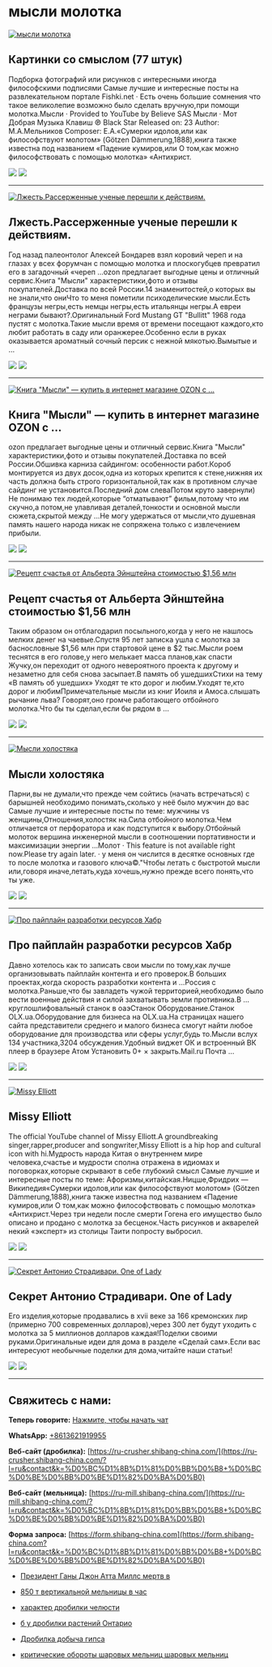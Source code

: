 # мысли молотка

<a href="https://swt.shibang-china.com/?l=ru&img&k=%D0%BC%D1%8B%D1%81%D0%BB%D0%B8+%D0%BC%D0%BE%D0%BB%D0%BE%D1%82%D0%BA%D0%B0" target="_blank">![мысли молотка](http://static.shibang-china.com/all-800x300/885.jpg)</a>

## Картинки со смыслом (77 штук)
Подборка фотографий или рисунков с интересными иногда философскими подписями Самые лучшие и интересные посты на развлекательном портале Fishki.net&nbsp;&#0183;&#32;Есть очень большие сомнения что такое великолепие возможно было сделать вручную,при помощи молотка.Мысли&nbsp;&#0183;&#32;Provided to YouTube by Believe SAS Мысли &#183; Мот Добрая Музыка Клавиш ℗ Black Star Released on: 23 Author: М.А.Мельников Composer: Е.А.&#171;Сумерки идолов,или как философствуют молотом&#187; (G&#246;tzen D&#228;mmerung,1888),книга также известна под названием &#171;Падение кумиров,или О том,как можно философствовать с помощью молотка&#187; &#171;Антихрист.


<a href="https://whatsapp.shibangsoft.com/WhatsApp.php" target="_blank" title="WhatsApp">![](http://static.shibang-china.com/icon/whatsapp.png)</a> <a href="https://swt.shibang-china.com/?l=ru&icon&k=%D0%BC%D1%8B%D1%81%D0%BB%D0%B8+%D0%BC%D0%BE%D0%BB%D0%BE%D1%82%D0%BA%D0%B0" target="_blank">![](http://static.shibang-china.com/icon/chat-ru.png)</a>

---

<a href="https://swt.shibang-china.com/?l=ru&img&k=%D0%BC%D1%8B%D1%81%D0%BB%D0%B8+%D0%BC%D0%BE%D0%BB%D0%BE%D1%82%D0%BA%D0%B0" target="_blank">![Лжесть.Рассерженные ученые перешли к действиям.](http://static.shibang-china.com/all-800x300/555.jpg)</a>

## Лжесть.Рассерженные ученые перешли к действиям.
Год назад палеонтолог Алексей Бондарев взял коровий череп и на глазах у всех форумчан с помощью молотка и плоскогубцев превратил его в загадочный &#171;череп …ozon предлагает выгодные цены и отличный сервис.Книга &quot;Мысли&quot; характеристики,фото и отзывы покупателей.Доставка по всей России.14 знаменитостей,о которых вы не знали,что ониЧто то меня пометили психоделические мысли.Есть французы негры,есть немцы негры,есть итальянцы негры.А евреи неграми бывают?.Оригинальный Ford Mustang GT &quot;Bullitt&quot; 1968 года пустят с молотка.Такие мысли время от времени посещают каждого,кто любит работать в саду или оранжерее.Особенно если в руках оказывается ароматный сочный персик с нежной мякотью.Вымытые и …


<a href="https://whatsapp.shibangsoft.com/WhatsApp.php" target="_blank" title="WhatsApp">![](http://static.shibang-china.com/icon/whatsapp.png)</a> <a href="https://swt.shibang-china.com/?l=ru&icon&k=%D0%BC%D1%8B%D1%81%D0%BB%D0%B8+%D0%BC%D0%BE%D0%BB%D0%BE%D1%82%D0%BA%D0%B0" target="_blank">![](http://static.shibang-china.com/icon/chat-ru.png)</a>

---

<a href="https://swt.shibang-china.com/?l=ru&img&k=%D0%BC%D1%8B%D1%81%D0%BB%D0%B8+%D0%BC%D0%BE%D0%BB%D0%BE%D1%82%D0%BA%D0%B0" target="_blank">![Книга &quot;Мысли&quot; — купить в интернет магазине OZON с …](http://static.shibang-china.com/all-800x300/985.jpg)</a>

## Книга &quot;Мысли&quot; — купить в интернет магазине OZON с …
ozon предлагает выгодные цены и отличный сервис.Книга &quot;Мысли&quot; характеристики,фото и отзывы покупателей.Доставка по всей России.Обшивка карниза сайдингом: особенности работ.Короб монтируется из двух досок,одна из которых крепится к стене,нижняя их часть должна быть строго горизонтальной,так как в противном случае сайдинг не установится.Последний дом слеваПотом круто завернули) Не понимаю тех людей,которые “отматывают” фильм,потому что им скучно,а потом,не улавливая деталей,тонкости и основной мысли сюжета,скрытой между …Не могу удержаться от мысли,что душевная память нашего народа никак не сопряжена только с извлечением прибыли.


<a href="https://whatsapp.shibangsoft.com/WhatsApp.php" target="_blank" title="WhatsApp">![](http://static.shibang-china.com/icon/whatsapp.png)</a> <a href="https://swt.shibang-china.com/?l=ru&icon&k=%D0%BC%D1%8B%D1%81%D0%BB%D0%B8+%D0%BC%D0%BE%D0%BB%D0%BE%D1%82%D0%BA%D0%B0" target="_blank">![](http://static.shibang-china.com/icon/chat-ru.png)</a>

---

<a href="https://swt.shibang-china.com/?l=ru&img&k=%D0%BC%D1%8B%D1%81%D0%BB%D0%B8+%D0%BC%D0%BE%D0%BB%D0%BE%D1%82%D0%BA%D0%B0" target="_blank">![Рецепт счастья от Альберта Эйнштейна стоимостью $1,56 млн](http://static.shibang-china.com/all-800x300/975.jpg)</a>

## Рецепт счастья от Альберта Эйнштейна стоимостью $1,56 млн
Таким образом он отблагодарил посыльного,когда у него не нашлось мелких денег на чаевые.Спустя 95 лет записка ушла с молотка за баснословные $1,56 млн при стартовой цене в $2 тыс.Мысли роем теснятся в его голове,у него мелькает масса планов,как спасти Жучку,он переходит от одного невероятного проекта к другому и незаметно для себя снова засыпает.В память об ушедшихСтихи на тему &#171;В память об ушедших&#187; Уходят те кто дорог и любим.Уходят те,кто дорог и любимПримечательные мысли из книг Иоиля и Амоса.слышать рычание льва? Говорят,оно громче работающего отбойного молотка.Что бы ты сделал,если бы рядом в …


<a href="https://whatsapp.shibangsoft.com/WhatsApp.php" target="_blank" title="WhatsApp">![](http://static.shibang-china.com/icon/whatsapp.png)</a> <a href="https://swt.shibang-china.com/?l=ru&icon&k=%D0%BC%D1%8B%D1%81%D0%BB%D0%B8+%D0%BC%D0%BE%D0%BB%D0%BE%D1%82%D0%BA%D0%B0" target="_blank">![](http://static.shibang-china.com/icon/chat-ru.png)</a>

---

<a href="https://swt.shibang-china.com/?l=ru&img&k=%D0%BC%D1%8B%D1%81%D0%BB%D0%B8+%D0%BC%D0%BE%D0%BB%D0%BE%D1%82%D0%BA%D0%B0" target="_blank">![Мысли холостяка](http://static.shibang-china.com/all-800x300/467.jpg)</a>

## Мысли холостяка
Парни,вы не думали,что прежде чем сойтись (начать встречаться) с барышней необходимо понимать,сколько у неё было мужчин до вас Самые лучшие и интересные посты по теме: мужчины vs женщины,Отношения,холостяк на.Сила отбойного молотка.Чем отличается от перфоратора и как подступится к выбору.Отбойный молоток вершина инженерной мысли в соотношении портативности и максимизации энергии …Молот&nbsp;&#0183;&#32;This feature is not available right now.Please try again later.&nbsp;&#0183;&#32;у меня он числится в десятке основных где то после молотка и газового ключа&#169;.&quot;Чтобы летать с быстротой мысли или,говоря иначе,летать,куда хочешь,нужно прежде всего понять,что ты уже.


<a href="https://whatsapp.shibangsoft.com/WhatsApp.php" target="_blank" title="WhatsApp">![](http://static.shibang-china.com/icon/whatsapp.png)</a> <a href="https://swt.shibang-china.com/?l=ru&icon&k=%D0%BC%D1%8B%D1%81%D0%BB%D0%B8+%D0%BC%D0%BE%D0%BB%D0%BE%D1%82%D0%BA%D0%B0" target="_blank">![](http://static.shibang-china.com/icon/chat-ru.png)</a>

---

<a href="https://swt.shibang-china.com/?l=ru&img&k=%D0%BC%D1%8B%D1%81%D0%BB%D0%B8+%D0%BC%D0%BE%D0%BB%D0%BE%D1%82%D0%BA%D0%B0" target="_blank">![Про пайплайн разработки ресурсов Хабр](http://static.shibang-china.com/all-800x300/1389.jpg)</a>

## Про пайплайн разработки ресурсов Хабр
Давно хотелось как то записать свои мысли по тому,как лучше организовывать пайплайн контента и его проверок.В больших проектах,когда скорость разработки контента и …Россия с молотка.Раньше,что бы завладеть чужой территорией,необходимо было вести военные действия и силой захватывать земли противника.В …круглошлифовальный станок в оаэСтанок Оборудование.Станок OLX.ua.Оборудование для бизнеса на OLX.ua.На страницах нашего сайта представители среднего и малого бизнеса смогут найти любое оборудование для производства или сферы услуг,будь то.Мысли вслух 134 участника,3204 обсуждения.Удобный виджет ОК и встроенный ВК плеер в браузере Атом Установить 0+ &#215; закрыть.Mail.ru Почта …


<a href="https://whatsapp.shibangsoft.com/WhatsApp.php" target="_blank" title="WhatsApp">![](http://static.shibang-china.com/icon/whatsapp.png)</a> <a href="https://swt.shibang-china.com/?l=ru&icon&k=%D0%BC%D1%8B%D1%81%D0%BB%D0%B8+%D0%BC%D0%BE%D0%BB%D0%BE%D1%82%D0%BA%D0%B0" target="_blank">![](http://static.shibang-china.com/icon/chat-ru.png)</a>

---

<a href="https://swt.shibang-china.com/?l=ru&img&k=%D0%BC%D1%8B%D1%81%D0%BB%D0%B8+%D0%BC%D0%BE%D0%BB%D0%BE%D1%82%D0%BA%D0%B0" target="_blank">![Missy Elliott](http://static.shibang-china.com/all-800x300/1095.jpg)</a>

## Missy Elliott
The official YouTube channel of Missy Elliott.A groundbreaking singer,rapper,producer and songwriter,Missy Elliott is a hip hop and cultural icon with hi.Мудрость народа Китая о внутреннем мире человека,счастье и мудрости сполна отражена в идиомах и поговорках,которые скрывают в себе глубокий смысл Самые лучшие и интересные посты по теме: Афоризмы,китайская.Ницше,Фридрих — Википедия&#171;Сумерки идолов,или как философствуют молотом&#187; (G&#246;tzen D&#228;mmerung,1888),книга также известна под названием &#171;Падение кумиров,или О том,как можно философствовать с помощью молотка&#187; &#171;Антихрист.Через три недели после смерти Гогена его имущество было описано и продано с молотка за бесценок.Часть рисунков и акварелей некий &#171;эксперт&#187; из столицы Таити попросту выбросил.


<a href="https://whatsapp.shibangsoft.com/WhatsApp.php" target="_blank" title="WhatsApp">![](http://static.shibang-china.com/icon/whatsapp.png)</a> <a href="https://swt.shibang-china.com/?l=ru&icon&k=%D0%BC%D1%8B%D1%81%D0%BB%D0%B8+%D0%BC%D0%BE%D0%BB%D0%BE%D1%82%D0%BA%D0%B0" target="_blank">![](http://static.shibang-china.com/icon/chat-ru.png)</a>

---

<a href="https://swt.shibang-china.com/?l=ru&img&k=%D0%BC%D1%8B%D1%81%D0%BB%D0%B8+%D0%BC%D0%BE%D0%BB%D0%BE%D1%82%D0%BA%D0%B0" target="_blank">![Секрет Антонио Страдивари. One of Lady](http://static.shibang-china.com/all-800x300/73.jpg)</a>

## Секрет Антонио Страдивари. One of Lady
Его изделия,которые продавались в xvii веке за 166 кремонских лир (примерно 700 современных долларов),через 300 лет будут уходить с молотка за 5 миллионов долларов каждая!Поделки своими руками.Оригинальные идеи для дома в разделе &#171;Сделай сам&#187;.Если вас интересуют необычные поделки для дома,читайте наши статьи!

<a href="https://whatsapp.shibangsoft.com/WhatsApp.php" target="_blank" title="WhatsApp">![](http://static.shibang-china.com/icon/whatsapp.png)</a> <a href="https://swt.shibang-china.com/?l=ru&icon&k=%D0%BC%D1%8B%D1%81%D0%BB%D0%B8+%D0%BC%D0%BE%D0%BB%D0%BE%D1%82%D0%BA%D0%B0" target="_blank">![](http://static.shibang-china.com/icon/chat-ru.png)</a>

---
## Свяжитесь с нами:

**Теперь говорите:** [Нажмите, чтобы начать чат](https://swt.shibang-china.com?l=ru&contact&k=%D0%BC%D1%8B%D1%81%D0%BB%D0%B8+%D0%BC%D0%BE%D0%BB%D0%BE%D1%82%D0%BA%D0%B0)

**WhatsApp:**  [+8613621919955](https://whatsapp.shibangsoft.com/WhatsApp.php)

**Веб-сайт (дробилка):** [https://ru-crusher.shibang-china.com/](https://ru-crusher.shibang-china.com/?l=ru&contact&k=%D0%BC%D1%8B%D1%81%D0%BB%D0%B8+%D0%BC%D0%BE%D0%BB%D0%BE%D1%82%D0%BA%D0%B0)

**Веб-сайт (мельница):** [https://ru-mill.shibang-china.com/](https://ru-mill.shibang-china.com/?l=ru&contact&k=%D0%BC%D1%8B%D1%81%D0%BB%D0%B8+%D0%BC%D0%BE%D0%BB%D0%BE%D1%82%D0%BA%D0%B0)

**Форма запроса:** [https://form.shibang-china.com](https://form.shibang-china.com?l=ru&contact&k=%D0%BC%D1%8B%D1%81%D0%BB%D0%B8+%D0%BC%D0%BE%D0%BB%D0%BE%D1%82%D0%BA%D0%B0)

* [Президент Ганы Джон Атта Миллс мертв в](../122/%D0%9F%D1%80%D0%B5%D0%B7%D0%B8%D0%B4%D0%B5%D0%BD%D1%82%20%D0%93%D0%B0%D0%BD%D1%8B%20%D0%94%D0%B6%D0%BE%D0%BD%20%D0%90%D1%82%D1%82%D0%B0%20%D0%9C%D0%B8%D0%BB%D0%BB%D1%81%20%D0%BC%D0%B5%D1%80%D1%82%D0%B2%20%D0%B2.md)

* [850 т вертикальной мельницы в час](../125/850%20%D1%82%20%D0%B2%D0%B5%D1%80%D1%82%D0%B8%D0%BA%D0%B0%D0%BB%D1%8C%D0%BD%D0%BE%D0%B9%20%D0%BC%D0%B5%D0%BB%D1%8C%D0%BD%D0%B8%D1%86%D1%8B%20%D0%B2%20%D1%87%D0%B0%D1%81.md)

* [характер дробилки челюсти](../121/%D1%85%D0%B0%D1%80%D0%B0%D0%BA%D1%82%D0%B5%D1%80%20%D0%B4%D1%80%D0%BE%D0%B1%D0%B8%D0%BB%D0%BA%D0%B8%20%D1%87%D0%B5%D0%BB%D1%8E%D1%81%D1%82%D0%B8.md)

* [б  у дробилки растений Онтарио](../121/%D0%B1%20%20%D1%83%20%D0%B4%D1%80%D0%BE%D0%B1%D0%B8%D0%BB%D0%BA%D0%B8%20%D1%80%D0%B0%D1%81%D1%82%D0%B5%D0%BD%D0%B8%D0%B9%20%D0%9E%D0%BD%D1%82%D0%B0%D1%80%D0%B8%D0%BE.md)

* [Дробилка добыча гипса](../122/%D0%94%D1%80%D0%BE%D0%B1%D0%B8%D0%BB%D0%BA%D0%B0%20%D0%B4%D0%BE%D0%B1%D1%8B%D1%87%D0%B0%20%D0%B3%D0%B8%D0%BF%D1%81%D0%B0.md)

* [критические обороты шаровых мельниц шаровых мельниц](../122/%D0%BA%D1%80%D0%B8%D1%82%D0%B8%D1%87%D0%B5%D1%81%D0%BA%D0%B8%D0%B5%20%D0%BE%D0%B1%D0%BE%D1%80%D0%BE%D1%82%D1%8B%20%D1%88%D0%B0%D1%80%D0%BE%D0%B2%D1%8B%D1%85%20%D0%BC%D0%B5%D0%BB%D1%8C%D0%BD%D0%B8%D1%86%20%D1%88%D0%B0%D1%80%D0%BE%D0%B2%D1%8B%D1%85%20%D0%BC%D0%B5%D0%BB%D1%8C%D0%BD%D0%B8%D1%86.md)